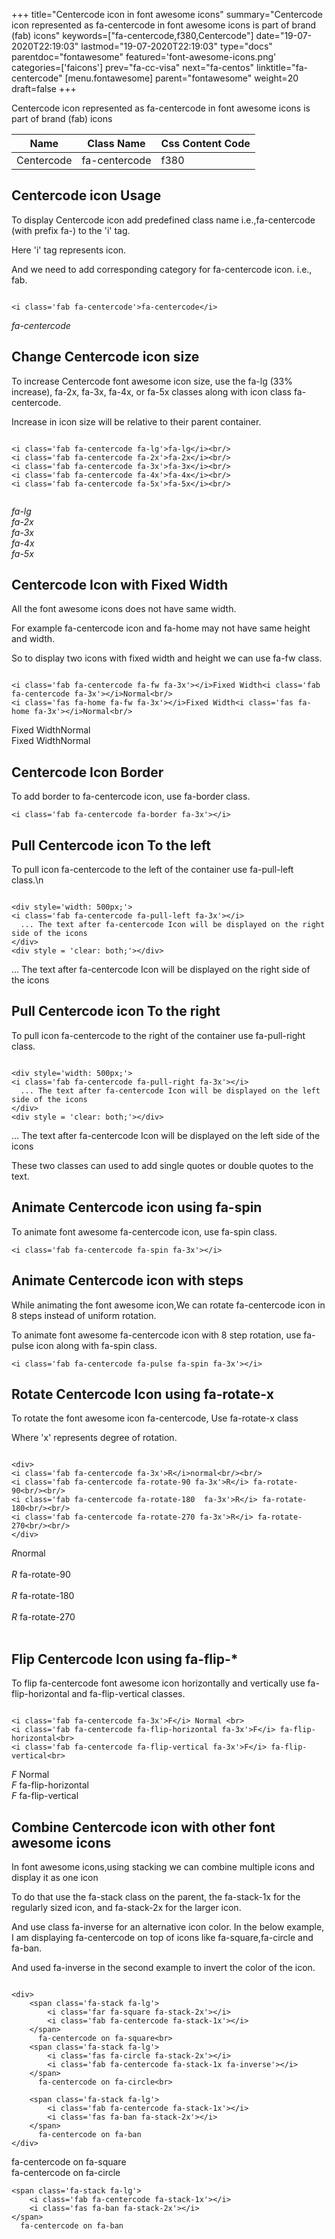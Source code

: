 +++
title="Centercode icon in font awesome icons"
summary="Centercode icon represented as fa-centercode in font awesome icons is part of brand (fab) icons"
keywords=["fa-centercode,f380,Centercode"]
date="19-07-2020T22:19:03"
lastmod="19-07-2020T22:19:03"
type="docs"
parentdoc="fontawesome"
featured='font-awesome-icons.png'
categories=['faicons']
prev="fa-cc-visa"
next="fa-centos"
linktitle="fa-centercode"
[menu.fontawesome]
parent="fontawesome"
weight=20
draft=false
+++


Centercode icon represented as fa-centercode in font awesome icons is part of brand (fab) icons

<div class='table-responsive'><table class='table'><thead><tr><th>Name</th><th>Class Name</th><th>Css Content Code</th></tr></thead><tbody><tr><td>Centercode</td><td>fa-centercode</td><td>f380</td></tr></tbody></table></div>



## Centercode icon Usage

To display Centercode icon add predefined class name i.e.,fa-centercode (with prefix fa-) to the 'i' tag.

Here 'i' tag represents icon.

And we need to add corresponding category for fa-centercode icon. i.e., fab.


```

<i class='fab fa-centercode'>fa-centercode</i>
```

<i class='fab fa-centercode'>fa-centercode</i>




## Change Centercode icon size
To increase Centercode font awesome icon size, use the fa-lg (33% increase), fa-2x, fa-3x, fa-4x, or fa-5x classes along with icon class fa-centercode.

Increase in icon size will be relative to their parent container. 

```

<i class='fab fa-centercode fa-lg'>fa-lg</i><br/>
<i class='fab fa-centercode fa-2x'>fa-2x</i><br/>
<i class='fab fa-centercode fa-3x'>fa-3x</i><br/>
<i class='fab fa-centercode fa-4x'>fa-4x</i><br/>
<i class='fab fa-centercode fa-5x'>fa-5x</i><br/>
            
```

<i class='fab fa-centercode fa-lg'>fa-lg</i><br/>
<i class='fab fa-centercode fa-2x'>fa-2x</i><br/>
<i class='fab fa-centercode fa-3x'>fa-3x</i><br/>
<i class='fab fa-centercode fa-4x'>fa-4x</i><br/>
<i class='fab fa-centercode fa-5x'>fa-5x</i><br/>
            



## Centercode Icon with Fixed Width 

All the font awesome icons does not have same width.

For example fa-centercode icon and fa-home may not have same height and width.

So to display two icons with fixed width and height we can use fa-fw class.


```

<i class='fab fa-centercode fa-fw fa-3x'></i>Fixed Width<i class='fab fa-centercode fa-3x'></i>Normal<br/>
<i class='fas fa-home fa-fw fa-3x'></i>Fixed Width<i class='fas fa-home fa-3x'></i>Normal<br/>
```

<i class='fab fa-centercode fa-fw fa-3x'></i>Fixed Width<i class='fab fa-centercode fa-3x'></i>Normal<br/>
<i class='fas fa-home fa-fw fa-3x'></i>Fixed Width<i class='fas fa-home fa-3x'></i>Normal<br/>



## Centercode Icon Border 

To add border to fa-centercode icon, use fa-border class.


```
<i class='fab fa-centercode fa-border fa-3x'></i>

```
<i class='fab fa-centercode fa-border fa-3x'></i>





## Pull Centercode icon To the left

To pull icon fa-centercode to the left of the container use fa-pull-left class.\n

```

<div style='width: 500px;'>
<i class='fab fa-centercode fa-pull-left fa-3x'></i>
  ... The text after fa-centercode Icon will be displayed on the right side of the icons
</div>
<div style = 'clear: both;'></div>
```

<div style='width: 500px;'>
<i class='fab fa-centercode fa-pull-left fa-3x'></i>
  ... The text after fa-centercode Icon will be displayed on the right side of the icons
</div>
<div style = 'clear: both;'></div>




## Pull Centercode icon To the right
To pull icon fa-centercode to the right of the container use fa-pull-right class.

```

<div style='width: 500px;'>
<i class='fab fa-centercode fa-pull-right fa-3x'></i>
  ... The text after fa-centercode Icon will be displayed on the left side of the icons
</div>
<div style = 'clear: both;'></div>
```

<div style='width: 500px;'>
<i class='fab fa-centercode fa-pull-right fa-3x'></i>
  ... The text after fa-centercode Icon will be displayed on the left side of the icons
</div>
<div style = 'clear: both;'></div>

These two classes can used to add single quotes or double quotes to the text.


## Animate Centercode icon using fa-spin
To animate font awesome fa-centercode icon, use fa-spin class.

```
<i class='fab fa-centercode fa-spin fa-3x'></i>
```
<i class='fab fa-centercode fa-spin fa-3x'></i>




## Animate Centercode icon with steps
While animating the font awesome icon,We can rotate fa-centercode icon in 8 steps instead of uniform rotation.

To animate font awesome fa-centercode icon with 8 step rotation, use fa-pulse icon along with fa-spin class.


```
<i class='fab fa-centercode fa-pulse fa-spin fa-3x'></i>

```
<i class='fab fa-centercode fa-pulse fa-spin fa-3x'></i>





## Rotate Centercode Icon using fa-rotate-x
To rotate the font awesome icon fa-centercode, Use fa-rotate-x class

Where 'x' represents degree of rotation.


```

<div>
<i class='fab fa-centercode fa-3x'>R</i>normal<br/><br/>
<i class='fab fa-centercode fa-rotate-90 fa-3x'>R</i> fa-rotate-90<br/><br/> 
<i class='fab fa-centercode fa-rotate-180  fa-3x'>R</i> fa-rotate-180<br/><br/> 
<i class='fab fa-centercode fa-rotate-270 fa-3x'>R</i> fa-rotate-270<br/><br/>
</div>
```

<div>
<i class='fab fa-centercode fa-3x'>R</i>normal<br/><br/>
<i class='fab fa-centercode fa-rotate-90 fa-3x'>R</i> fa-rotate-90<br/><br/> 
<i class='fab fa-centercode fa-rotate-180  fa-3x'>R</i> fa-rotate-180<br/><br/> 
<i class='fab fa-centercode fa-rotate-270 fa-3x'>R</i> fa-rotate-270<br/><br/>
</div>




## Flip Centercode Icon using fa-flip-*
To flip fa-centercode font awesome icon horizontally and vertically use fa-flip-horizontal and fa-flip-vertical classes. 

```

<i class='fab fa-centercode fa-3x'>F</i> Normal <br>
<i class='fab fa-centercode fa-flip-horizontal fa-3x'>F</i> fa-flip-horizontal<br>
<i class='fab fa-centercode fa-flip-vertical fa-3x'>F</i> fa-flip-vertical<br>
```

<i class='fab fa-centercode fa-3x'>F</i> Normal <br>
<i class='fab fa-centercode fa-flip-horizontal fa-3x'>F</i> fa-flip-horizontal<br>
<i class='fab fa-centercode fa-flip-vertical fa-3x'>F</i> fa-flip-vertical<br>




## Combine Centercode icon with other font awesome icons
In font awesome icons,using stacking we can combine multiple icons and display it as one icon 

To do that use the fa-stack class on the parent, the fa-stack-1x for the regularly sized icon, and fa-stack-2x for the larger icon.

And use class fa-inverse for an alternative icon color. 
In the below example, I am displaying fa-centercode on top of icons like fa-square,fa-circle and fa-ban.

And used fa-inverse in the second example to invert the color of the icon.

```

<div>
    <span class='fa-stack fa-lg'>
        <i class='far fa-square fa-stack-2x'></i>
        <i class='fab fa-centercode fa-stack-1x'></i>
    </span>
      fa-centercode on fa-square<br>
    <span class='fa-stack fa-lg'>
        <i class='fas fa-circle fa-stack-2x'></i>
        <i class='fab fa-centercode fa-stack-1x fa-inverse'></i>
    </span>
      fa-centercode on fa-circle<br>

    <span class='fa-stack fa-lg'>
        <i class='fab fa-centercode fa-stack-1x'></i>
        <i class='fas fa-ban fa-stack-2x'></i>
    </span>
      fa-centercode on fa-ban
</div>
```

<div>
    <span class='fa-stack fa-lg'>
        <i class='far fa-square fa-stack-2x'></i>
        <i class='fab fa-centercode fa-stack-1x'></i>
    </span>
      fa-centercode on fa-square<br>
    <span class='fa-stack fa-lg'>
        <i class='fas fa-circle fa-stack-2x'></i>
        <i class='fab fa-centercode fa-stack-1x fa-inverse'></i>
    </span>
      fa-centercode on fa-circle<br>

    <span class='fa-stack fa-lg'>
        <i class='fab fa-centercode fa-stack-1x'></i>
        <i class='fas fa-ban fa-stack-2x'></i>
    </span>
      fa-centercode on fa-ban
</div>






